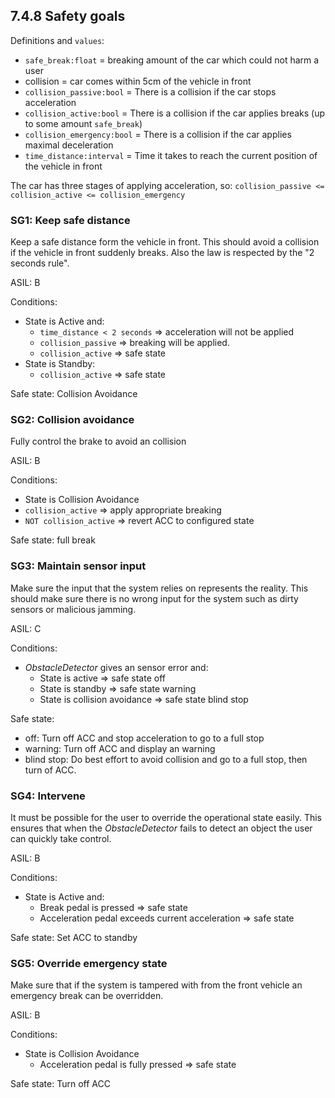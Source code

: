## 7.4.8 Safety goals
Definitions and `values`:
- `safe_break:float` = breaking amount of the car which could not harm a user
- collision = car comes within 5cm of the vehicle in front
- `collision_passive:bool` = There is a collision if the car stops acceleration
- `collision_active:bool` = There is a collision if the car applies breaks (up to some amount `safe_break`)
- `collision_emergency:bool` = There is a collision if the car applies maximal deceleration
- `time_distance:interval` = Time it takes to reach the current position of the vehicle in front

The car has three stages of applying acceleration, so: `collision_passive <= collision_active <= collision_emergency`

### SG1: Keep safe distance
Keep a safe distance form the vehicle in front.
This should avoid a collision if the vehicle in front suddenly breaks.
Also the law is respected by the "2 seconds rule".

ASIL: B

Conditions:
- State is Active and:
  - `time_distance < 2 seconds` => acceleration will not be applied
  - `collision_passive` => breaking will be applied.
  - `collision_active` => safe state
- State is Standby:
  - `collision_active` => safe state

Safe state: Collision Avoidance


### SG2: Collision avoidance
Fully control the brake to avoid an collision

ASIL: B

Conditions:
- State is Collision Avoidance
- `collision_active` => apply appropriate breaking
- `NOT collision_active` => revert ACC to configured state

Safe state: full break


### SG3: Maintain sensor input
Make sure the input that the system relies on represents the reality.
This should make sure there is no wrong input for the system such as dirty sensors or malicious jamming.

ASIL: C

Conditions:
- _ObstacleDetector_ gives an sensor error and:
  - State is active => safe state off
  - State is standby => safe state warning
  - State is collision avoidance => safe state blind stop

Safe state:
- off: Turn off ACC and stop acceleration to go to a full stop
- warning: Turn off ACC and display an warning
- blind stop: Do best effort to avoid collision and go to a full stop, then turn of ACC.


### SG4: Intervene
It must be possible for the user to override the operational state easily.
This ensures that when the _ObstacleDetector_ fails to detect an object the user can quickly take control.

ASIL: B

Conditions:
- State is Active and:
  - Break pedal is pressed => safe state
  - Acceleration pedal exceeds current acceleration => safe state

Safe state: Set ACC to standby


### SG5: Override emergency state
Make sure that if the system is tampered with from the front vehicle an emergency break can be overridden.

ASIL: B

Conditions:
- State is Collision Avoidance
  - Acceleration pedal is fully pressed => safe state

Safe state: Turn off ACC
